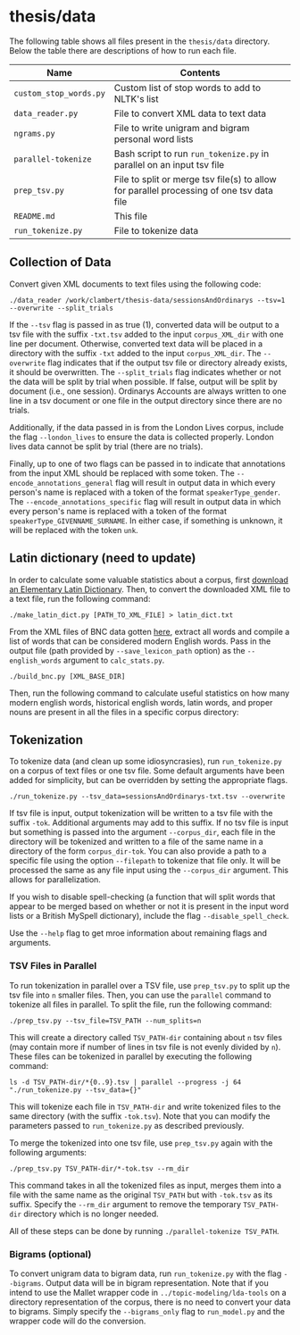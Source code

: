 # thesis/data

The following table shows all files present in the `thesis/data` directory. Below the table there are descriptions of how to run each file.

Name | Contents
-------|-------
`custom_stop_words.py` | Custom list of stop words to add to NLTK's list
`data_reader.py` | File to convert XML data to text data
`ngrams.py` | File to write unigram and bigram personal word lists
`parallel-tokenize` | Bash script to run `run_tokenize.py` in parallel on an input tsv file
`prep_tsv.py` | File to split or merge tsv file(s) to allow for parallel processing of one tsv data file
`README.md` | This file
`run_tokenize.py` | File to tokenize data

## Collection of Data

Convert given XML documents to text files using the following code:
```
./data_reader /work/clambert/thesis-data/sessionsAndOrdinarys --tsv=1 --overwrite --split_trials
```

If the `--tsv` flag is passed in as true (1), converted data will be output to a tsv file with the suffix `-txt.tsv` added to the input `corpus_XML_dir` with one line per document. Otherwise, converted text data will be placed in a directory with the suffix `-txt` added to the input `corpus_XML_dir`. The `--overwrite` flag indicates that if the output tsv file or directory already exists, it should be overwritten. The `--split_trials` flag indicates whether or not the data will be split by trial when possible. If false, output will be split by document (i.e., one session). Ordinarys Accounts are always written to one line in a tsv document or one file in the output directory since there are no trials.

Additionally, if the data passed in is from the London Lives corpus, include the flag `--london_lives` to ensure the data is collected properly. London lives data cannot be split by trial (there are no trials).

Finally, up to one of two flags can be passed in to indicate that annotations from the input XML should be replaced with some token. The `--encode_annotations_general` flag will result in output data in which every person's name is replaced with a token of the format `speakerType_gender`. The `--encode_annotations_specific` flag will result in output data in which every person's name is replaced with a token of the format `speakerType_GIVENNAME_SURNAME`. In either case, if something is unknown, it will be replaced with the token `unk`.


## Latin dictionary (need to update)

In order to calculate some valuable statistics about a corpus, first [download an Elementary Latin Dictionary](http://www.perseus.tufts.edu/hopper/dltext?doc=Perseus%3Atext%3A1999.04.0060). Then, to convert the downloaded XML file to a text file, run the following command:

```
./make_latin_dict.py [PATH_TO_XML_FILE] > latin_dict.txt

```

From the XML files of BNC data gotten [here](https://ota.bodleian.ox.ac.uk/repository/xmlui/handle/20.500.12024/2554#), extract all words and compile a list of words that can be considered modern English words. Pass in the output file (path provided by `--save_lexicon_path` option) as the `--english_words` argument to `calc_stats.py`.

```
./build_bnc.py [XML_BASE_DIR]
```

Then, run the following command to calculate useful statistics on how many modern english words, historical english words, latin words, and proper nouns are present in all the files in a specific corpus directory:

## Tokenization

To tokenize data (and clean up some idiosyncrasies), run `run_tokenize.py` on a corpus of text files or one tsv file. Some default arguments have been added for simplicity, but can be overridden by setting the appropriate flags.

```
./run_tokenize.py --tsv_data=sessionsAndOrdinarys-txt.tsv --overwrite
```

If tsv file is input, output tokenization will be written to a tsv file with the suffix `-tok`. Additional arguments may add to this suffix. If no tsv file is input but something is passed into the argument `--corpus_dir`, each file in the directory will be tokenized and written to a file of the same name in a directory of the form `corpus_dir-tok`. You can also provide a path to a specific file using the option `--filepath` to tokenize that file only. It will be processed the same as any file input using the `--corpus_dir` argument. This allows for parallelization.

If you wish to disable spell-checking (a function that will split words that appear to be merged based on whether or not it is present in the input word lists or a British MySpell dictionary), include the flag `--disable_spell_check`.

Use the `--help` flag to get mroe information about remaining flags and arguments.

### TSV Files in Parallel

To run tokenization in parallel over a TSV file, use `prep_tsv.py` to split up the tsv file into `n` smaller files. Then, you can use the `parallel` command to tokenize all files in parallel. To split the file, run the following command:

```
./prep_tsv.py --tsv_file=TSV_PATH --num_splits=n
```

This will create a directory called `TSV_PATH-dir` containing about `n` tsv files (may contain more if number of lines in tsv file is not evenly divided by `n`). These files can be tokenized in parallel by executing the following command:
```
ls -d TSV_PATH-dir/*{0..9}.tsv | parallel --progress -j 64 "./run_tokenize.py --tsv_data={}"
```

This will tokenize each file in `TSV_PATH-dir` and write tokenized files to the same directory (with the suffix `-tok.tsv`). Note that you can modify the parameters passed to `run_tokenize.py` as described previously.

To merge the tokenized into one tsv file, use `prep_tsv.py` again with the following arguments:

`./prep_tsv.py TSV_PATH-dir/*-tok.tsv --rm_dir`

This command takes in all the tokenized files as input, merges them into a file with the same name as the original `TSV_PATH` but with `-tok.tsv` as its suffix. Specify the `--rm_dir` argument to remove the temporary `TSV_PATH-dir` directory which is no longer needed.

All of these steps can be done by running `./parallel-tokenize TSV_PATH`.

### Bigrams (optional)

To convert unigram data to bigram data, run `run_tokenize.py` with the flag `--bigrams`. Output data will be in bigram representation. Note that if you intend to use the Mallet wrapper code in `../topic-modeling/lda-tools` on a directory representation of the corpus, there is no need to convert your data to bigrams. Simply specify the `--bigrams_only` flag to `run_model.py` and the wrapper code will do the conversion.
